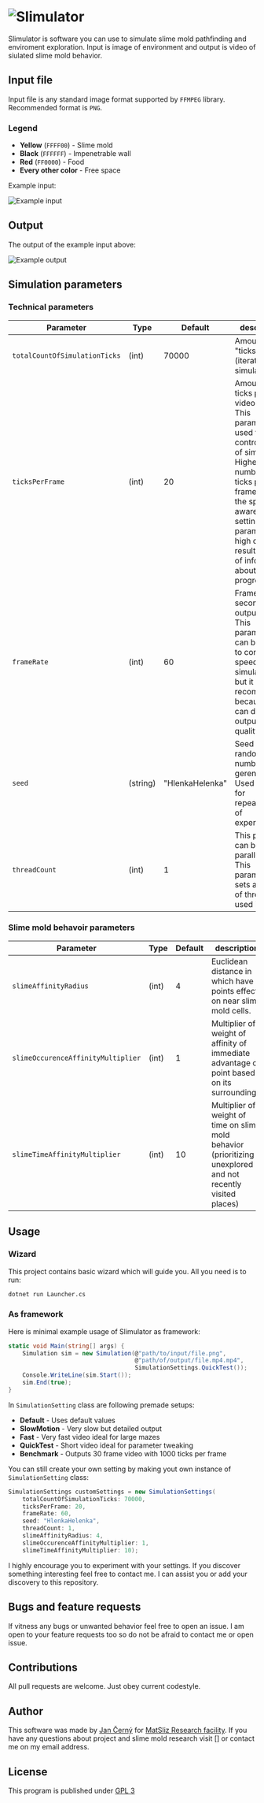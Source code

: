 # ![Slimulator](https://github.com/yagarea/Slimulator/blob/master/media/logo.gif?raw=true)

Slimulator is software you can use to simulate slime mold pathfinding and enviroment exploration.
Input is image of environment and output is video of siulated slime mold behavior. 


## Input file
Input file is any standard image format supported by `FFMPEG` library. Recommended format is `PNG`.

### Legend
- **Yellow** (`FFFF00`) - Slime mold
- **Black** (`FFFFFF`) - Impenetrable wall
- **Red** (`FF0000`) - Food 
- **Every other color** - Free space

Example input:

![Example input](https://raw.githubusercontent.com/yagarea/Slimulator/master/testInputs/maze500-food2.png?raw=true)

## Output

The output of the example input above:

![Example output](https://github.com/yagarea/Slimulator/blob/master/media/exampleOutput.gif?raw=true)

## Simulation parameters

### Technical parameters

| Parameter         			| Type 	| Default | description |
--------------------------------|-------|---------|-----------------
| `totalCountOfSimulationTicks` | (int) | 70000 | Amount "ticks" (iterations of simulations) |
| `ticksPerFrame`				| (int) | 20 | Amount of ticks per one video frame. This parameter is used to control speed of simulation. Higher the number of ticks per frame higher the speed. Be aware that setting this parameter too high can result in loss of information about progress. |
| `frameRate`					| (int) | 60 |Frames per second in output video. This parameter can be used to control speed of simulation too but it is not recommended because it can damage output video quality. |
| `seed`						| (string) | "HlenkaHelenka" | Seed for random number gerenerator. Used mainly for repeatability of experiments. |
| `threadCount`					| (int) | 1 | This program can be parallelized. This parameter sets amount of threads used in |

### Slime mold behavoir parameters

| Parameter         | Type | Default |  description |
--------------------|------|---------|---------------
| `slimeAffinityRadius` 		| (int) | 4 | Euclidean distance in which have points effect on near slime mold cells. |
| `slimeOccurenceAffinityMultiplier` | (int) | 1 | Multiplier of weight of affinity of immediate advantage of point based on its surroundings. |
| `slimeTimeAffinityMultiplier` | (int) | 10 | Multiplier of weight of time on slime mold behavior (prioritizing unexplored and not recently visited places) | 

## Usage

### Wizard

This project contains basic wizard which will guide you. All you need is to run:


```bash
dotnet run Launcher.cs
```

### As framework

Here is minimal example usage of Slimulator as framework:

```c#
static void Main(string[] args) {
    Simulation sim = new Simulation(@"path/to/input/file.png",
                                    @"path/of/output/file.mp4.mp4",
                                    SimulationSettings.QuickTest());
    Console.WriteLine(sim.Start());
    sim.End(true);
}
```

In `SimulationSetting` class are following premade setups:
- **Default** - Uses default values
- **SlowMotion** - Very slow but detailed output 
- **Fast** - Very fast video ideal for large mazes
- **QuickTest** - Short video ideal for parameter tweaking
- **Benchmark** - Outputs 30 frame video with 1000 ticks per frame

You can still create your own setting by making yout own instance of `SimulationSetting` class:

```c#
SimulationSettings customSettings = new SimulationSettings(
    totalCountOfSimulationTicks: 70000,
    ticksPerFrame: 20,
    frameRate: 60,
    seed: "HlenkaHelenka",
    threadCount: 1,
    slimeAffinityRadius: 4,
    slimeOccurenceAffinityMultiplier: 1,
    slimeTimeAffinityMultiplier: 10);
```

I highly encourage you to experiment with your settings. If you discover something 
interesting feel free to contact me. I can assist you or add your discovery to this 
repository.

## Bugs and feature requests
If vitness any bugs or unwanted behavior feel free to open an issue. I am open to your 
feature requests too so do not be afraid to contact me or open issue.

## Contributions
All pull requests are welcome. Just obey current codestyle.

## Author
This software was made by [Jan Černý](https://blackblog.cz/) for 
[MatSliz Research facility](http://slimoco.ning.com/group/matsliz). If you have 
any questions about project and slime mold research visit [] or contact me on my 
email address.

## License
This program is published under [GPL 3](https://github.com/yagarea/Slimulator/blob/master/LICENSE)


